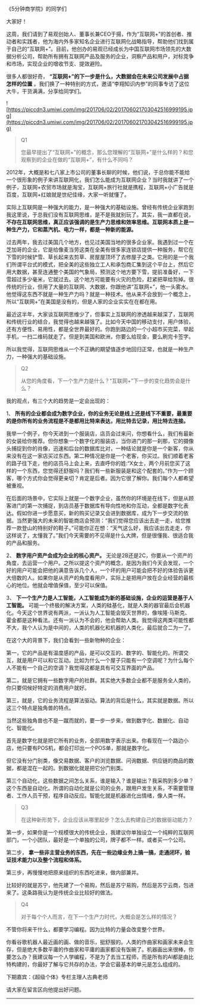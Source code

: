 《5分钟商学院》的同学们

大家好！

这周，我们请到了易观创始人、董事长兼CEO于揚，作为“互联网+”的首创者、推动者和实践者，他为海内外多家知名企业进行互联网化战略指导，帮助他们找到属于自己的“互联网+”。目前，他创办的易观已经成长为中国互联网市场领先的大数据分析公司，帮助所有拥有互联网产品及服务的企业，洞察产品和用户，对标竞争和市场，实现企业的增收节支、提效避险。

很多人都很好奇， **“互联网+”的下一步是什么，大数据会在未来公司发展中占据怎样的位置** 。我们换了一种特别的方式，邀请“李翔知识内参”的同事专访了这位大牛，干货满满，分享给同学们。

![https://piccdn3.umiwi.com/img/201706/02/201706021703042516999195.jpg](https://piccdn3.umiwi.com/img/201706/02/201706021703042516999195.jpg)

> Q1
> 
> 您最早提出了“互联网+”的概念，那么您理解的“互联网+”是什么样的？和您观察到的企业在做的“互联网+”，有什么不同吗？

2012年，大概是和七八家上市公司的董事长聊的时候，他们说，于总你能不能给一个很形象的例子来讲互联网化，我们怎么能成为互联网企业？当时我就讲了一个例子，互联网+农贸市场就是淘宝，互联网+旅行社就是携程，互联网+小广告就是百度，互联网+红娘就是世纪佳缘，大家一听就懂了。

实际上互联网是一种强大的能力，是一种强大的基础设施。曾经有传统企业家跑到我这里说，于总我们没有互联网思维，是不是我就别玩了。其实，我一直都在说， **不存在互联网思维，真正应该强调的是生产力思维和效率思维。互联网本质上是一种生产力，它和蒸汽机、电力一样，都是一种新的能源。**

过去两年，我去过美国几个地方，也见过美国当地的很多企业家。我遇到过一个在芝加哥的企业，它是给像麦当劳这类在全美有很多家连锁店提供一种服务，帮它在下雪的时候铲雪、草长起来去剪草、房屋屋顶坏了去修屋子之类。它用的是一个我们所谓平台式的模式，把全美的这些独立工人和承包商汇集到这个平台上，然后它用大数据，甚至连通整个美国的气象局，预测这个地方要下雪，提前准备好，一下雪超过多少毫米，它就过去。这个地方可能要有火灾的危险，赶紧把草给剪掉。很传统的行业，但用了大量的互联网、大数据，你跟他讲“互联网+”，他一头雾水。他觉得这东西不就是一种生产力吗？就是一种技术。他从来不会放到一个概念上，所以“互联网+”在美国是没有的，但是人家的企业实实在在都在用。

最近这半年，大家谈互联网思维少了，但事实上互联网的渗透越来越深了，互联网和传统行业的结合，我觉得也越来越强了。比如今天中国的移动支付，用户体验，还有方便性、易用性，都是全世界最好的。你跑到路边的一个小超市买完菜，举起手机，一扫二维码就走了。但是到美国和欧洲，你要么给现金，要么刷完卡签字。

所以我觉得，互联网思维从一个不正确的期望值逐步地回归正常，也就是一种生产力，一种强大的基础设施。

> Q2
> 
> 从您的角度看，下一个生产力是什么？“互联网+”下一步的变化趋势会是什么？

我的观点，有三个大的趋势是一定会出现的：

1、 **所有的企业都会成为数字企业，你的业务无论是线上还是线下不重要，最重要的是你所有的业务流程是不是都用比特来表达，用比特去记录，用比特去连接。**

我举一个例子，你今天进到一个服装店，店员会过来问，你想看什么，我们有最新的女装给你推荐。但你想象一个数字化的服装店，当你进门的那一刹那，它的摄像头捕捉到你的肖像，迅速和后台的数据库比对，一种结论就是你是一个新客，你从来没有在这一家店买过东西。第二种情况是你是一个老客，你买过。我们顺着老客的路子往下走，他的店员马上会上来，去直呼你的姓:“X女士，两个月前您买了这样的一个东西，您觉得还舒服吗？我们有一些新服装是和这个配套的。”作为一个顾客，哪个方式你会觉得更亲切？肯定是后者。因为它很了解你。我们每个人都希望被重视。

在后面的场景中，它实际上就是一个数字企业，虽然你的环境是在线下，但是从顾客进门的第一次捕捉，到店员基于数据库有导向性地和你互动，全都是数字化表达。假如你进一步愿意买，新的购买记录又会进到数据库，成为下一步交流的依据。当然更强大的未来的智能商店会预测：“我们觉得您应该出去走一走，给您推荐一款登山的特别好的鞋子。”可能你正在想：“天气这么好，我应该出去走走，你这样说了，太懂我了。”我们今天需要的不见得是什么大牌，但是很懂我、很适合我的产品和服务。

2、 **数字用户资产会成为企业的核心资产。** 无论是2B还是2C，你要从一个资产的角度，去运营一个用户。之所以提这个资产的概念，是因为我们今天会发现，一个好的用户可能会把他的满意告诉几个人，一个坏的用户可能会把不好的体验告诉更大倍数的人。如果你是从资产的角度看用户，实际上是把用户放在企业经营的最核心的地位。他就会增值保值，至少可以保值。

3、 **下一个生产力是人工智能，人工智能成为新的基础设施，企业的运营是基于人工智能。** 可能一个终极的解决方案，人类的硅基化，就是人类的器官最后会机器化。今天这个世界说有两派，一派认为人工智能会毁灭世界的，像埃隆·马斯克、霍金都是这种看法。还有一派认为不会的，他会帮助人类。我觉得这两类可能性都不大，我个人认为是中间的，人类的机器化和机器的人类化，最后就合二为一了。

在这个大的背景下，我们会看到一些新物种的企业：

第一，它的产品是有温度感的产品，是可以交互的、数字的、智能化的。所谓交互，就是用户可以和它互动。比如为什么一个屋子只能有一个空调呢？为什么每个人不能有一个自己的空调？我觉得这都是具有可交互界面的产品。

第二，就是它拥有一些数字用户的社群。其实绝大多数企业都不是服务全人类的，你只要伺候好特定的消费用户就好。

第三，就是，它的业务流程是算法驱动。算法的背后是什么，其实就是数据。所以这三个特点是独角兽的特点。

当然这些独角兽也不是一蹴而就的，要一步一步来，做到数字化、数据化、自动化、智能化。

首先是数字化就是把它所有的业务，全部用数字表示出来。你看现在一个路边小店，他只要有POS机，都会打印出一个POS单，那就是数字化。

但它没有分门别类，像交易数据、客户的浏览数据、问询数据、供应链的商品的数据，都是混在一起的。到数据化就是把它分门别类。

第三个自动化，这些数据之间怎么关系，谁是输入？谁是输出？我采购到多少单？这个东西是自动化。所谓的自动化就是公司的业务，跟用户发生关系，不需要管理者、工作人员干预，程序自动反应。智能化就是机器进化出情绪，像人类一样。

> Q3
> 
> 在这种新形势下，企业应该从哪里起步？怎么去构建自己的数据驱动能力？

第一步，如果你是一个规模很大的传统企业，我建议你单独设立一个纯粹的互联网部门，一个小团队，最好是一个单独的公司，牌子都不一样。或者买一个公司。

第二步， **拿一些非主营业务的东西，先在一些边缘业务上搞一搞，走通闭环，验证技术能力以及整个流程和体系。**

第三步，再慢慢地把原来组织的东西吃进来，做内部兼并。

比较好的就是苏宁，他先建了一个易购，然后是苏宁易购，然后是苏宁云商，包进来了。这条路我认为是传统企业比较好的做法。

> Q4
> 
> 对于每个个人而言，在下一个生产力时代，大概会是怎么样的情况？

不管你将来干什么，都要学习编程。因为比特的力量会改变整个世界。

你看谷歌机器人最近画的画、做的音乐，挺舒服的。人类的作曲家和画家未来会生存，但是绝大多数平庸的作曲家和平庸的画家都没有饭碗了。机器画出来很棒，你要怎么办？我建议每一个人学编程，不是为了去当工程师，而是所有的AI都是由比特构建的，你最好了解与它共存的办法，学会它最基本的单元是怎么组成的。

下期嘉宾：《超级个体》专栏主理人古典老师

请大家在留言区向他提出好问题。

---
